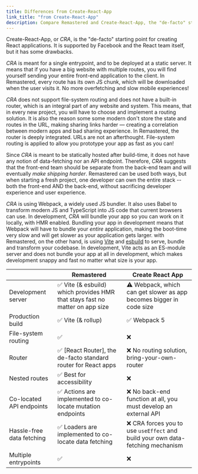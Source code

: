 ```yaml
---
title: Differences from Create-React-App
link_title: "from Create-React-App"
description: Compare Remastered and Create-React-App, the "de-facto" starting point for creating React applications. CRA is supported by Facebook and the React team itself, but it has some drawbacks.
---
```


Create-React-App, or _CRA_, is the "de-facto" starting point for creating React applications. It is supported by Facebook and the React team itself, but it has some drawbacks.

_CRA_ is meant for a single entrypoint, and to be deployed at a static server. It means that if you have a big website with multiple routes, you will find yourself sending your entire front-end application to the client. In Remastered, every route has its own JS chunk, which will be downloaded when the user visits it. No more overfetching and slow mobile experiences!

_CRA_ does not support file-system routing and does not have a built-in router, which is an integral part of any website and system. This means, that in every new project, you will have to choose and implement a routing solution. It is also the reason some some modern don't store the state and routes in the URL, making sharing links harder — creating a correlation between modern apps and bad sharing experience. In Remastered, the router is deeply integrated. URLs are not an afterthought. File-system routing is applied to allow you prototype your app as fast as you can!

Since _CRA_ is meant to be statically hosted after build-time, it does not have any notion of data-fetching nor an API endpoint. Therefore, _CRA_ suggests that the front-end team should be separate from the back-end team and will eventually _make shipping harder_. Remastered can be used both ways, but when starting a fresh project, one developer can own the entire stack -- both the front-end AND the back-end, without sacrificing developer experience and user experience.

_CRA_ is using Webpack, a widely used JS bundler. It also uses Babel to transform modern JS and TypeScript into JS code that current browsers can use. In development, _CRA_ will bundle your app so you can work on it locally, with HMR enabled. Bundling your app in development means that Webpack will have to bundle your _entire_ application, making the boot-time very slow and will get slower as your application gets larger. with Remastered, on the other hand, is using [Vite] and [esbuild] to serve, bundle and transform your codebase. In development, Vite acts as an ES-module server and does not bundle your app at all in development, which makes development snappy and fast no matter what size is your app.

|                           | Remastered                                                                                   | Create React App                                                                 |
| ------------------------- | -------------------------------------------------------------------------------------------- | -------------------------------------------------------------------------------- |
| Development server        | :white_check_mark: Vite (& esbuild) which provides HMR that stays fast no matter on app size | :warning: Webpack, which can get slower as app becomes bigger in code size       |
| Production build          | :white_check_mark: Vite (& rollup)                                                           | :white_check_mark: Webpack 5                                                     |
| File-system routing       | :white_check_mark:                                                                           | :x:                                                                              |
| Router                    | :white_check_mark: [React Router], the de-facto standard router for React apps               | :x: No routing solution, bring-your-own-router                                   |
| Nested routes             | :white_check_mark: Best for accessibility                                                    | :x:                                                                              |
| Co-located API endpoints  | :white_check_mark: Actions are implemented to co-locate mutation endpoints                   | :x: No back-end function at all, you must develop an external API                |
| Hassle-free data fetching | :white_check_mark: Loaders are implemented to co-locate data fetching                        | :x: CRA forces you to use `useEffect` and build your own data-fetching mechanism |
| Multiple entrypoints      | :white_check_mark:                                                                           | :x:                                                                              |

[vite]: https://vitejs.dev
[esbuild]: https://esbuild.github.io/
